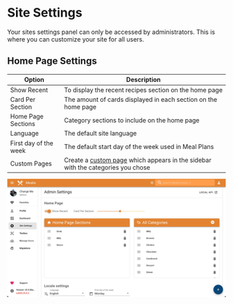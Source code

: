 # Site Settings 
Your sites settings panel can only be accessed by administrators. This is where you can customize your site for all users.

## Home Page Settings
| Option                | Description                                                                                                   |
| --------------------- | ------------------------------------------------------------------------------------------------------------- |
| Show Recent           | To display the recent recipes section on the home page                                                        |
| Card Per Section      | The amount of cards displayed in each section on the home page                                                |
| Home Page Sections    | Category sections to include on the home page                                                                 |
| Language              | The default site language                                                                                     |
| First day of the week | The default start day of the week used in Meal Plans                                                          |
| Custom Pages          | Create a [custom page](../admin/building-pages.md) which appears in the sidebar with the categories you chose |

![Site Settings Image](../../assets/img/site-settings.webp)

